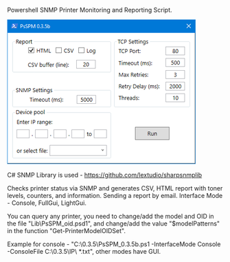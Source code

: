 Powershell SNMP Printer Monitoring and Reporting Script.

![Window](https://github.com/ROV-MOAT/PsSPM/blob/main/PsSPM.png)

C# SNMP Library is used - https://github.com/lextudio/sharpsnmplib

Checks printer status via SNMP and generates CSV, HTML report with toner levels, counters, and information. Sending a report by email.
Interface Mode - Console, FullGui, LightGui.

You can query any printer, you need to change/add the model and OID in the file "Lib\PsSPM_oid.psd1", and change/add the value "$modelPatterns" in the function "Get-PrinterModelOIDSet".

Example for console - "C:\0.3.5\PsSPM_0.3.5b.ps1 -InterfaceMode Console -ConsoleFile C:\0.3.5\IP\ *.txt", other modes have GUI.
